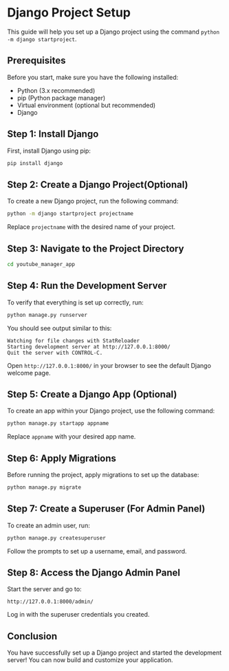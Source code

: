 # Django Project Setup

This guide will help you set up a Django project using the command `python -m django startproject`.

## Prerequisites

Before you start, make sure you have the following installed:
- Python (3.x recommended)
- pip (Python package manager)
- Virtual environment (optional but recommended)
- Django

## Step 1: Install Django

First, install Django using pip:

```bash
pip install django
```
 
## Step 2: Create a Django Project(Optional)

To create a new Django project, run the following command:

```bash
python -m django startproject projectname
```

Replace `projectname` with the desired name of your project.

## Step 3: Navigate to the Project Directory

```bash
cd youtube_manager_app
```

## Step 4: Run the Development Server

To verify that everything is set up correctly, run:

```bash
python manage.py runserver
```

You should see output similar to this:

```
Watching for file changes with StatReloader
Starting development server at http://127.0.0.1:8000/
Quit the server with CONTROL-C.
```

Open `http://127.0.0.1:8000/` in your browser to see the default Django welcome page.

## Step 5: Create a Django App (Optional)

To create an app within your Django project, use the following command:

```bash
python manage.py startapp appname
```

Replace `appname` with your desired app name.

## Step 6: Apply Migrations

Before running the project, apply migrations to set up the database:

```bash
python manage.py migrate
```

## Step 7: Create a Superuser (For Admin Panel)

To create an admin user, run:

```bash
python manage.py createsuperuser
```

Follow the prompts to set up a username, email, and password.

## Step 8: Access the Django Admin Panel

Start the server and go to:

```
http://127.0.0.1:8000/admin/
```

Log in with the superuser credentials you created.

## Conclusion

You have successfully set up a Django project and started the development server! You can now build and customize your application.

